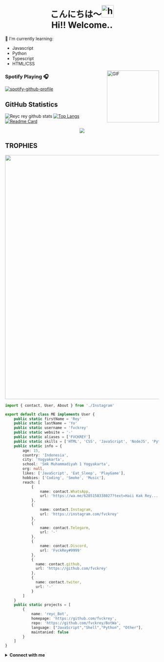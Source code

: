 <h1 align="center">こんにちは〜<img src="https://user-images.githubusercontent.com/1303154/88677602-1635ba80-d120-11ea-84d8-d263ba5fc3c0.gif" width="40px" alt="hi"><br>Hi!! Welcome..</h1>

:page_with_curl: I'm currently learning:
- Javascript 
- Python
- Typescript
- HTML/CSS

<img align="right" alt="GIF" height="170px" src="https://media.giphy.com/media/J5B1Y8QZnzXXbLQIBu/giphy.gif" />

### Spotify Playing 🎧

[![spotify-github-profile](https://spotify-github-profile.vercel.app/api/view?uid=314iqaa5wlnytjblf2yfa4es5aly&cover_image=true&theme=novatorem)](https://spotify-github-profile.vercel.app/api/view?uid=314iqaa5wlnytjblf2yfa4es5aly&redirect=true)


## GitHub Statistics

![Reyc rey github stats](https://github-readme-stats.vercel.app/api?username=vynkevin222&theme=chartreuse-dark&count_private=true&show_icons=true&cache_seconds=1800)
[![Top Langs](https://github-readme-stats.vercel.app/api/top-langs/?username=vynkevin222&theme=chartreuse-dark&layout=compact)](https://github.com/vynkevin222/vynkevin222)
[![Readme Card](https://github-readme-stats.vercel.app/api/pin/?username=vynZGaming&repo=Apinya&theme=blue-green)](https://github.com/vynkevin222/vynkevin222)
<P align="center"><img src="https://github-readme-streak-stats.herokuapp.com/?user=vynkevin222&theme=chartreuse-dark">

## TROPHIES
<p align="center"> <img width=800 src="https://github-profile-trophy.vercel.app/?username=fvckrey&theme=chartreuse-dark&row=3&column=3"/>

```TypeScript
import { contact, User, About } from './Instagram'

export default class ME implements User {
    public static firstName = 'Rey'
    public static lastName = 'Yo'
    public static username = 'fvckrey'
    public static website = '-'
    public static aliases = ['FVCKREY']
    public static skills = ['HTML', 'CSS', 'JavaScript', 'NodeJS', 'Python']
    public static info = {
        age: 15,
        country: 'Indonesia',
        city: 'Yogyakarta',
        school: 'Smk Muhammadiyah 1 Yogyakarta',
        org: null,
        likes: ['JavaScript', 'Eat_Sleep', 'PlayGame'],
        hobbies: ['Coding', 'Smoke', 'Music'],
        reach: [
            {
                name: contact.WhatsApp,
                url: 'https://wa.me/6285158338027?text=Haii Kak Rey...'
            },
            {
                name: contact.Instagram,
                url: 'https://instagram.com/fvckrey'
            },
            {
                name: contact.Telegarm,
                url: '-'
            },
            {
                name: contact.Discord,
                url: 'FvckRey#9999'
            },
            {
              name: contact.github,
              url: 'https://github.com/fvckrey'
            },
            {
              name: contact.twiter,
              url: '-'
            }
        ]
    }
    public static projects = [
        {
            name: 'reyc_Bot',
            homepage: 'https://github.com/fvckrey',
            repo: 'https://github.com/fvckrey/BotWa',
            language: ["JavaScript","Shell","Python", "Other"],
            maintanied: false
        }
    ]
}
```
<details>
  <summary><b>Connect with me</b></summary>
  <p align="center">
    <i>Let's connect and chat! We are about to Change the World.</i><br><br>
    <a href="-" target="blank"><img align="center" src="https://cdn.jsdelivr.net/npm/simple-icons@3.0.1/icons/twitter.svg" alt="n1ghtpe0ple420" height="30" width="40" /></a>
    <a href="-" target="blank"><img align="center" src="https://cdn.jsdelivr.net/npm/simple-icons@3.0.1/icons/facebook.svg" alt="n1ghtpe0ple420" height="30" width="40" /></a>
    <a href="https://instagram.com/fvckrey" target="blank"><img align="center" src="https://cdn.jsdelivr.net/npm/simple-icons@3.0.1/icons/instagram.svg" alt="putra.go.id" height="30" width="40" /></a>
  </p>
</details>
